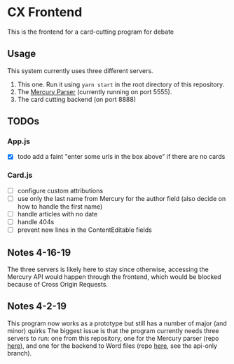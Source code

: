 # CX Frontend

This is the frontend for a card-cutting program for debate

## Usage
This system currently uses three different servers.
1. This one. Run it using `yarn start` in the root directory of this repository.
2. The [Mercury Parser](https://github.com/schwartzadev/mercury-parser-express) (currently running on port 5555).
3. The card cutting backend (on port 8888)

## TODOs

### App.js
- [x] todo add a faint "enter some urls in the box above" if there are no cards

### Card.js
- [ ] configure custom attributions
- [ ] use only the last name from Mercury for the author field (also decide on how to handle the first name)
- [ ] handle articles with no date
- [ ] handle 404s
- [ ] prevent new lines in the ContentEditable fields

## Notes 4-16-19
The three servers is likely here to stay since otherwise, accessing the Mercury API would happen through the frontend, which would be blocked because of Cross Origin Requests.

## Notes 4-2-19

This program now works as a prototype but still has a number of major (and minor) quirks
The biggest issue is that the program currently needs three servers to run: one from this repository, one for the Mercury parser (repo [here](https://github.com/schwartzadev/mercury-parser-express)), and one for the backend to Word files (repo [here](https://github.com/schwartzadev/cardify-2.0), see the api-only branch).


